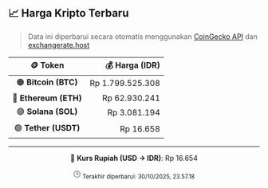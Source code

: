

<!-- HARGA_KRIPTO -->
## 📈 Harga Kripto Terbaru

> Data ini diperbarui secara otomatis menggunakan [CoinGecko API](https://www.coingecko.com/) dan [exchangerate.host](https://exchangerate.host/)

<div align="center">

| 🪙 Token | 💰 Harga (IDR) |
|:------:|---------------:|
| 🟠 **Bitcoin (BTC)**   | Rp 1.799.525.308 |
| 🔵 **Ethereum (ETH)**  | Rp 62.930.241 |
| 🟣 **Solana (SOL)**    | Rp 3.081.194 |
| 🟢 **Tether (USDT)**   | Rp 16.658 |

---

💱 **Kurs Rupiah (USD → IDR)**: Rp 16.654

🕒 <sub>Terakhir diperbarui: 30/10/2025, 23.57.18</sub>

</div>
<!-- /HARGA_KRIPTO -->
